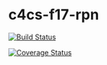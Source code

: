 # c4cs-f17-rpn
[![Build Status](https://travis-ci.org/hillcarr/c4cs-f17-rpn.svg?branch=master)](https://travis-ci.org/hillcarr/c4cs-f17-rpn)

[![Coverage Status](https://coveralls.io/repos/github/hillcarr/c4cs-f17-rpn/badge.svg)](https://coveralls.io/github/hillcarr/c4cs-f17-rpn)
